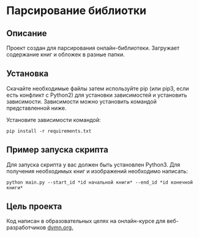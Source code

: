 # Парсирование библиотки

## Описание
Проект создан для парсирования онлайн-библиотеки. Загружает содержание книг и обложек в разные папки.

## Установка
Скачайте необходимые файлы затем используйте pip (или pip3, если есть конфликт с Python2) для установки зависимостей и установить зависимости. Зависимости можно установить командой представленной ниже.

Установите зависимости командой:
```
pip install -r requirements.txt
```
## Пример запуска скрипта
Для запуска скрипта у вас должен быть установлен Python3.
Для получения необходимых книг и изображений необходимо написать:
```
python main.py --start_id *id начальной книги* --end_id *id конечной книги*
```
## Цель проекта
Код написан в образовательных целях на онлайн-курсе для веб-разработчиков [dvmn.org.](https://dvmn.org/)
